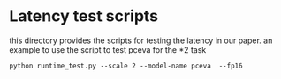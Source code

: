 # Latency test scripts
this directory provides the scripts for testing the latency in our paper.
an example to use the script to test pceva for the *2 task
```
python runtime_test.py --scale 2 --model-name pceva  --fp16
```
